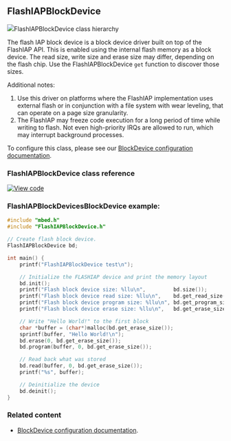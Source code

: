 ## FlashIAPBlockDevice

<span class="images">![](https://os.mbed.com/docs/development/mbed-os-api-doxy/class_flash_i_a_p_block_device.png)<span>FlashIAPBlockDevice class hierarchy</span></span>

The flash IAP block device is a block device driver built on top of the FlashIAP API. This is enabled using the internal flash memory as a block device. The read size, write size and erase size may differ, depending on the flash chip. Use the FlashIAPBlockDevice `get` function to discover those sizes.

Additional notes:

1. Use this driver on platforms where the FlashIAP implementation uses external flash or in conjunction with a file system with wear leveling, that can operate on a page size granularity.
1. The FlashIAP may freeze code execution for a long period of time while writing to flash. Not even high-priority IRQs are allowed to run, which may interrupt background processes.

To configure this class, please see our [BlockDevice configuration documentation](../reference/configuration-storage.html#blockdevice-default-configuration).

### FlashIAPBlockDevice class reference

[![View code](https://www.mbed.com/embed/?type=library)](https://os.mbed.com/docs/development/mbed-os-api-doxy/class_flash_i_a_p_block_device.html)

### FlashIAPBlockDevicesBlockDevice example:

``` cpp TODO
#include "mbed.h"
#include "FlashIAPBlockDevice.h"

// Create flash block device.
FlashIAPBlockDevice bd;

int main() {
    printf("FlashIAPBlockDevice test\n");

    // Initialize the FLASHIAP device and print the memory layout
    bd.init();
    printf("Flash block device size: %llu\n",         bd.size());
    printf("Flash block device read size: %llu\n",    bd.get_read_size());
    printf("Flash block device program size: %llu\n", bd.get_program_size());
    printf("Flash block device erase size: %llu\n",   bd.get_erase_size());

    // Write "Hello World!" to the first block
    char *buffer = (char*)malloc(bd.get_erase_size());
    sprintf(buffer, "Hello World!\n");
    bd.erase(0, bd.get_erase_size());
    bd.program(buffer, 0, bd.get_erase_size());

    // Read back what was stored
    bd.read(buffer, 0, bd.get_erase_size());
    printf("%s", buffer);

    // Deinitialize the device
    bd.deinit();
}
```

### Related content

- [BlockDevice configuration documentation](../reference/configuration-storage.html#blockdevice-default-configuration).
